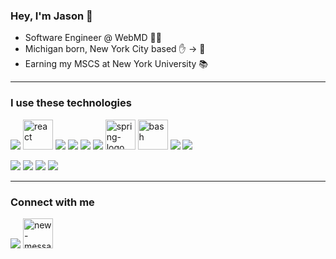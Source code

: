 ### Hey, I'm Jason 👋 

- Software Engineer @ WebMD 👨‍💻
- Michigan born, New York City based ✋ → 🗽
- Earning my MSCS at New York University 📚

<hr />

### I use these technologies

<img src="https://img.icons8.com/color/48/000000/javascript--v1.png"/>  <img width="48" height="48" src="https://img.icons8.com/officel/48/react.png" alt="react"/>  <img src="https://img.icons8.com/color/48/vue-js.png"/>  <img src="https://img.icons8.com/color/48/000000/nodejs.png"/>  <img src="https://img.icons8.com/color/48/000000/python--v1.png"/>  <img src="https://img.icons8.com/color/48/000000/java-coffee-cup-logo--v1.png"/>  <img width="48" height="48" src="https://img.icons8.com/color/48/spring-logo.png" alt="spring-logo"/>   <img width="48" height="48" src="https://img.icons8.com/color/48/bash.png" alt="bash"/>  <img src="https://img.icons8.com/color/48/000000/mongodb.png"/>  <img src="https://img.icons8.com/color/48/000000/mysql-logo.png"/>   

<img src="https://img.icons8.com/color/48/000000/ubuntu--v1.png"/>  <img src="https://img.icons8.com/color/48/000000/mac-os-logo.png"/>  <img src="https://img.icons8.com/color/48/000000/windows-11.png"/>  <img src="https://img.icons8.com/color/48/000000/amazon-web-services.png"/>

<hr />

### Connect with me  

[<img src="https://img.icons8.com/color/48/000000/linkedin.png"/>](https://www.linkedin.com/in/jason-jarosze/)  [<img width="48" height="48" src="https://img.icons8.com/color/48/new-message.png" alt="new-message"/>](mailto:jason.j@rosze.dev)
